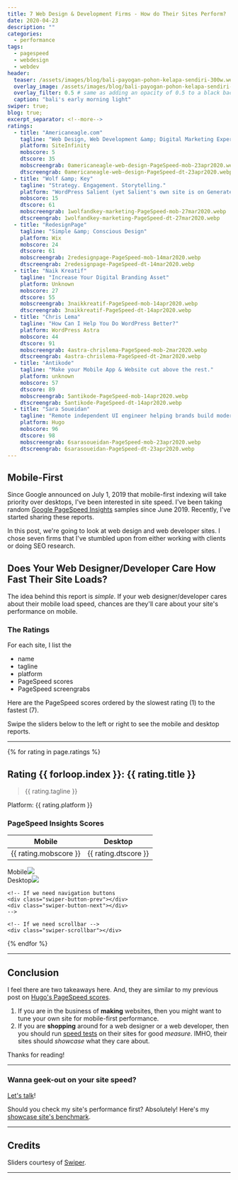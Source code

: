 ```yaml
---
title: 7 Web Design & Development Firms - How do Their Sites Perform?
date: 2020-04-23
description: ""
categories:
  - performance
tags:
  - pagespeed
  - webdesign
  - webdev
header:
  teaser: /assets/images/blog/bali-payogan-pohon-kelapa-sendiri-300w.webp
  overlay_image: /assets/images/blog/bali-payogan-pohon-kelapa-sendiri-1280w.webp
  overlay_filter: 0.5 # same as adding an opacity of 0.5 to a black background
  caption: "bali's early morning light"
swiper: true;
blog: true;
excerpt_separator: <!--more-->
ratings:
  - title: "Americaneagle.com"
    tagline: "Web Design, Web Development &amp; Digital Marketing Expertise"
    platform: SiteInfinity
    mobscore: 5
    dtscore: 35
    mobscreengrab: 0americaneagle-web-design-PageSpeed-mob-23apr2020.webp
    dtscreengrab: 0americaneagle-web-design-PageSpeed-dt-23apr2020.webp
  - title: "Wolf &amp; Key"
    tagline: "Strategy. Engagement. Storytelling."
    platform: "WordPress Salient (yet Salient's own site is on GeneratePress)"
    mobscore: 15
    dtscore: 61
    mobscreengrab: 1wolfandkey-marketing-PageSpeed-mob-27mar2020.webp
    dtscreengrab: 1wolfandkey-marketing-PageSpeed-dt-27mar2020.webp
  - title: "RedesignPage"
    tagline: "Simple &amp; Conscious Design"
    platform: Wix
    mobscore: 24
    dtscore: 61
    mobscreengrab: 2redesignpage-PageSpeed-mob-14mar2020.webp
    dtscreengrab: 2redesignpage-PageSpeed-dt-14mar2020.webp
  - title: "Naik Kreatif"
    tagline: "Increase Your Digital Branding Asset"
    platform: Unknown
    mobscore: 27
    dtscore: 55
    mobscreengrab: 3naikkreatif-PageSpeed-mob-14apr2020.webp
    dtscreengrab: 3naikkreatif-PageSpeed-dt-14apr2020.webp
  - title: "Chris Lema"
    tagline: "How Can I Help You Do WordPress Better?"
    platform: WordPress Astra
    mobscore: 44
    dtscore: 91
    mobscreengrab: 4astra-chrislema-PageSpeed-mob-2mar2020.webp
    dtscreengrab: 4astra-chrislema-PageSpeed-dt-2mar2020.webp
  - title: "Antikode"
    tagline: "Make your Mobile App & Website cut above the rest."
    platform: unknown
    mobscore: 57
    dtscore: 89
    mobscreengrab: 5antikode-PageSpeed-mob-14apr2020.webp
    dtscreengrab: 5antikode-PageSpeed-dt-14apr2020.webp
  - title: "Sara Soueidan"
    tagline: "Remote independent UI engineer helping brands build modern, resilient, and inclusive user interfaces"
    platform: Hugo
    mobscore: 96
    dtscore: 98
    mobscreengrab: 6sarasoueidan-PageSpeed-mob-23apr2020.webp
    dtscreengrab: 6sarasoueidan-PageSpeed-dt-23apr2020.webp
---
```

## Mobile-First

Since Google announced on July 1, 2019 that mobile-first <!--more-->indexing will take priority over desktops, I've been interested in site speed. I've been taking random [Google PageSpeed Insights](https://developers.google.com/speed/pagespeed/insights/) samples since June 2019. Recently, I've started sharing these reports.

In this post, we're going to look at web design and web developer sites. I chose seven firms that I've stumbled upon from either working with clients or doing SEO research.

## Does Your Web Designer/Developer Care How Fast Their Site Loads? 

The idea behind this report is _simple_. If your web designer/developer cares about their mobile load speed, chances are they'll care about your site's performance on mobile.

### The Ratings

For each site, I list the
- name
- tagline
- platform
- PageSpeed scores
- PageSpeed screengrabs

Here are the PageSpeed scores ordered by the slowest rating (1) to the fastest (7). 

Swipe the sliders below to the left or right to see the mobile and desktop reports.

---

{% for rating in page.ratings %}

## Rating {{ forloop.index }}: {{ rating.title }}

> {{ rating.tagline }}

Platform: {{ rating.platform }}

### PageSpeed Insights Scores

Mobile | Desktop
------ | -------
{{ rating.mobscore }} | {{ rating.dtscore }}

<!-- Slider main container -->
<div class="swiper-container">
    <!-- Additional required wrapper -->
    <div class="swiper-wrapper">
        <!-- Slides -->
        <div class="swiper-slide">Mobile<img src="/assets/images/performance/{{ rating.mobscreengrab }}"></div>
        <div class="swiper-slide">Desktop<img src="/assets/images/performance/{{ rating.dtscreengrab }}"></div>
    </div>
    <!-- If we need pagination -->
    <div class="swiper-pagination"></div>

    <!-- If we need navigation buttons
    <div class="swiper-button-prev"></div>
    <div class="swiper-button-next"></div>
    -->

    <!-- If we need scrollbar -->
    <div class="swiper-scrollbar"></div>
</div>

{% endfor %}

---

## Conclusion

I feel there are two takeaways here. And, they are similar to my previous post on [Hugo's PageSpeed scores](/performance/hugo-pagespeed/).

1. If you are in the business of **making** websites, then you might want to tune your own site for mobile-first performance.
2. If you are **shopping** around for a web designer or a web developer, then you should run [speed tests](https://developers.google.com/speed/pagespeed/insights/) on their sites for good _measure_. IMHO, their sites should _showcase_ what they care about.

Thanks for reading!

---

### Wanna geek-out on your site speed? 

[Let's talk](https://www.caughtmyeye.cc/)!

Should you check my site's performance first? Absolutely! Here's my [showcase site's benchmark](/performance/hugo-pagespeed#benchmark). 

---

## Credits

Sliders courtesy of [Swiper](https://swiperjs.com/).

---
